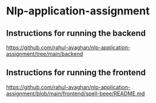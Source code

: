 # Nlp-application-assignment


## Instructions for running the backend

https://github.com/rahul-avaghan/nlp-application-assignment/tree/main/backend

## Instructions for running the frontend
https://github.com/rahul-avaghan/nlp-application-assignment/blob/main/frontend/spell-beee/README.md
